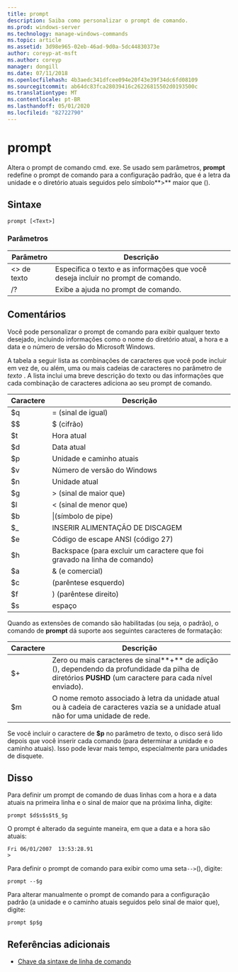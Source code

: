 ```yaml
---
title: prompt
description: Saiba como personalizar o prompt de comando.
ms.prod: windows-server
ms.technology: manage-windows-commands
ms.topic: article
ms.assetid: 3d98e965-02eb-46ad-9d0a-5dc44830373e
author: coreyp-at-msft
ms.author: coreyp
manager: dongill
ms.date: 07/11/2018
ms.openlocfilehash: 4b3aedc341dfcee094e20f43e39f34dc6fd08109
ms.sourcegitcommit: ab64dc83fca28039416c26226815502d0193500c
ms.translationtype: MT
ms.contentlocale: pt-BR
ms.lasthandoff: 05/01/2020
ms.locfileid: "82722790"
---
```

# <a name="prompt"></a>prompt



Altera o prompt de comando cmd. exe. Se usado sem parâmetros, **prompt** redefine o prompt de comando para a configuração padrão, que é a letra da unidade e o diretório atuais seguidos pelo símbolo**>** maior que ().



## <a name="syntax"></a>Sintaxe

```
prompt [<Text>]
```

### <a name="parameters"></a>Parâmetros

|Parâmetro|Descrição|
|---------|-----------|
|\<> de texto|Especifica o texto e as informações que você deseja incluir no prompt de comando.|
|/?|Exibe a ajuda no prompt de comando.|

## <a name="remarks"></a>Comentários

Você pode personalizar o prompt de comando para exibir qualquer texto desejado, incluindo informações como o nome do diretório atual, a hora e a data e o número de versão do Microsoft Windows.

A tabela a seguir lista as combinações de caracteres que você pode incluir em vez de, ou além, uma ou mais cadeias de caracteres no parâmetro de *texto* . A lista inclui uma breve descrição do texto ou das informações que cada combinação de caracteres adiciona ao seu prompt de comando.  

| Caractere |                                 Descrição                                 |
|-----------|-----------------------------------------------------------------------------|
|    $q     |                               = (sinal de igual)                                |
|    $$     |                               $ (cifrão)                               |
|    $t     |                                Hora atual                                 |
|    $d     |                                Data atual                                 |
|    $p     |                           Unidade e caminho atuais                            |
|    $v     |                           Número de versão do Windows                            |
|    $n     |                                Unidade atual                                |
|    $g     |                            > (sinal de maior que)                            |
|    $l     |                             < (sinal de menor que)                              |
|    $b     |                              \|(símbolo de pipe)                               |
|    $_     |                               INSERIR ALIMENTAÇÃO DE DISCAGEM                                |
|    $e     |                         Código de escape ANSI (código 27)                          |
|    $h     | Backspace (para excluir um caractere que foi gravado na linha de comando) |
|    $a     |                                & (e comercial)                                |
|    $c     |                            (parêntese esquerdo)                             |
|    $f     |                            ) (parêntese direito)                            |
|    $s     |                                    espaço                                    |

Quando as extensões de comando são habilitadas (ou seja, o padrão), o comando de **prompt** dá suporte aos seguintes caracteres de formatação:  

|Caractere|Descrição|
|---------|-----------|
|$+|Zero ou mais caracteres de sinal**+** de adição (), dependendo da profundidade da pilha de diretórios **PUSHD** (um caractere para cada nível enviado).|
|$m|O nome remoto associado à letra da unidade atual ou à cadeia de caracteres vazia se a unidade atual não for uma unidade de rede.|

Se você incluir o caractere de **$p** no parâmetro de texto, o disco será lido depois que você inserir cada comando (para determinar a unidade e o caminho atuais). Isso pode levar mais tempo, especialmente para unidades de disquete.

## <a name="examples"></a><a name="BKMK_examples"></a>Disso

Para definir um prompt de comando de duas linhas com a hora e a data atuais na primeira linha e o sinal de maior que na próxima linha, digite:
```
prompt $d$s$s$t$_$g 
```
O prompt é alterado da seguinte maneira, em que a data e a hora são atuais:
```
Fri 06/01/2007  13:53:28.91
>
```
Para definir o prompt de comando para exibir como uma seta`-->`(), digite:
```
prompt --$g
```
Para alterar manualmente o prompt de comando para a configuração padrão (a unidade e o caminho atuais seguidos pelo sinal de maior que), digite:
```
prompt $p$g
```

## <a name="additional-references"></a>Referências adicionais

- [Chave da sintaxe de linha de comando](command-line-syntax-key.md)
